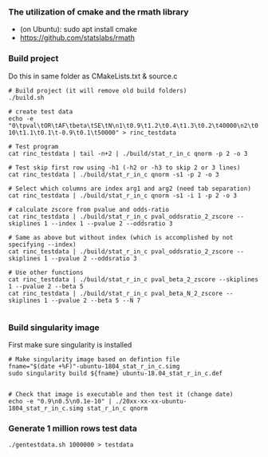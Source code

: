 ### The utilization of cmake and the rmath library
- (on Ubuntu): sudo apt install cmake
- https://github.com/statslabs/rmath

### Build project 
Do this in same folder as CMakeLists.txt & source.c

```
# Build project (it will remove old build folders)
./build.sh

# create test data
echo -e "0\tpval\tOR\tAF\tbeta\tSE\tN\n1\t0.9\t1.2\t0.4\t1.3\t0.2\t40000\n2\t0.5\t1.3\t0.6\t3.3\t0.15\t45000\n3\t0.1e-10\t1.1\t0.1\t-0.9\t0.1\t50000" > rinc_testdata

# Test program
cat rinc_testdata | tail -n+2 | ./build/stat_r_in_c qnorm -p 2 -o 3

# Test skip first row using -h1 (-h2 or -h3 to skip 2 or 3 lines)
cat rinc_testdata | ./build/stat_r_in_c qnorm -s1 -p 2 -o 3

# Select which columns are index arg1 and arg2 (need tab separation)
cat rinc_testdata | ./build/stat_r_in_c qnorm -s1 -i 1 -p 2 -o 3

# calculate zscore from pvalue and odds-ratio
cat rinc_testdata | ./build/stat_r_in_c pval_oddsratio_2_zscore --skiplines 1 --index 1 --pvalue 2 --oddsratio 3

# Same as above but without index (which is accomplished by not specifying --index)
cat rinc_testdata | ./build/stat_r_in_c pval_oddsratio_2_zscore --skiplines 1 --pvalue 2 --oddsratio 3

# Use other functions
cat rinc_testdata | ./build/stat_r_in_c pval_beta_2_zscore --skiplines 1 --pvalue 2 --beta 5
cat rinc_testdata | ./build/stat_r_in_c pval_beta_N_2_zscore --skiplines 1 --pvalue 2 --beta 5 --N 7


```

### Build singularity image
First make sure singularity is installed

```
# Make singularity image based on defintion file
fname="$(date +%F)"-ubuntu-1804_stat_r_in_c.simg
sudo singularity build ${fname} ubuntu-18.04_stat_r_in_c.def 


# Check that image is executable and then test it (change date)
echo -e "0.9\n0.5\n0.1e-10" | ./20xx-xx-xx-ubuntu-1804_stat_r_in_c.simg stat_r_in_c qnorm
```

### Generate 1 million rows test data
```
./gentestdata.sh 1000000 > testdata

